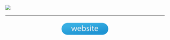 ![](readme/1.gif)


___

<p align="center">
  <a href="https://halen-55.github.io/Budss/"><img style="margin:0.5rem" width="150" height="40" src="readme/buttonBlue.png"></a>
</p>

















